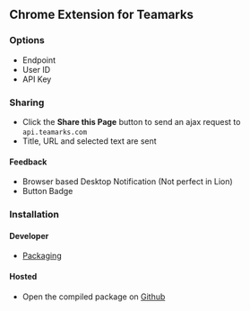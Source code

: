 ## Chrome Extension for Teamarks

### Options

- Endpoint
- User ID
- API Key

### Sharing

- Click the **Share this Page** button to send an ajax request to `api.teamarks.com`
- Title, URL and selected text are sent

#### Feedback

- Browser based Desktop Notification (Not perfect in Lion)
- Button Badge

### Installation

#### Developer

- [Packaging](https://developer.chrome.com/extensions/packaging.html)

#### Hosted

- Open the compiled package on [Github](https://github.com/FoOTOo/teamarks/blob/master/compiled/chrome-package/teamarks-chrome.crx?raw=true)